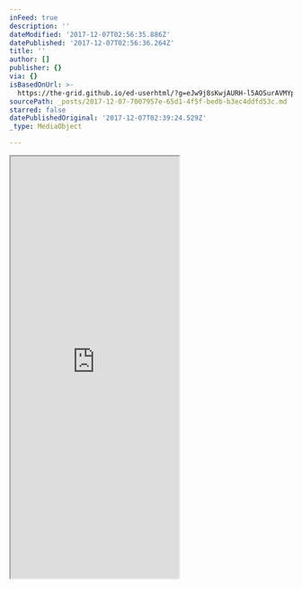 ```yaml
---
inFeed: true
description: ''
dateModified: '2017-12-07T02:56:35.886Z'
datePublished: '2017-12-07T02:56:36.264Z'
title: ''
author: []
publisher: {}
via: {}
isBasedOnUrl: >-
  https://the-grid.github.io/ed-userhtml/?g=eJw9j8sKwjAURH-l5AOSurAVMYpaxWIp-AJ1I7X3NokYI0m04tf7dnmGmWGmoypbaAycLTmR3p9dmzEwpaPCGHFEWhrNKmO1Y8CQNcb99DzLFjDZ5LI4xGmWLH10celocBN6PozrRT1Y51vh01Z-TzYKpqvDeifYVWH9qumh3iMAAvf2giSoFXjJSRyFJJCohPScNMMnvGftjQW0nDxZF1ao08_yF775kHQzU4A6CUpph31OdR8N0EsV
sourcePath: _posts/2017-12-07-7007957e-65d1-4f5f-bedb-b3ec4ddfd53c.md
starred: false
datePublishedOriginal: '2017-12-07T02:39:24.529Z'
_type: MediaObject

---
```

<iframe src="https://the-grid.github.io/ed-userhtml/?g=eJw9j9kKwjAURH-l5AOS-tKKGMW6YLEU3EB9kdp7m6QYI0m04te7-3iGmWGmqypbaAycLTmR3p9dhzEwpaPCGHFEWhrNKmO1Y8CQtSaD9DzPljDd5rKo4zQbrXx0cek4uQm9GMbNskk2-U74tJ3fR1sFs3W92Qt2Vdi8avqoDwiAwL29IAkaBV5yEkchCSQqIT0nUfiE96yDsYCWkyfrwgp1-ln-wjcfkl5mClAnQSntss-p3gMOGUsW" height="750" style=""></iframe>